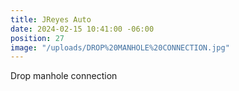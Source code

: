 ```yaml
---
title: JReyes Auto
date: 2024-02-15 10:41:00 -06:00
position: 27
image: "/uploads/DROP%20MANHOLE%20CONNECTION.jpg"
---
```


Drop manhole connection